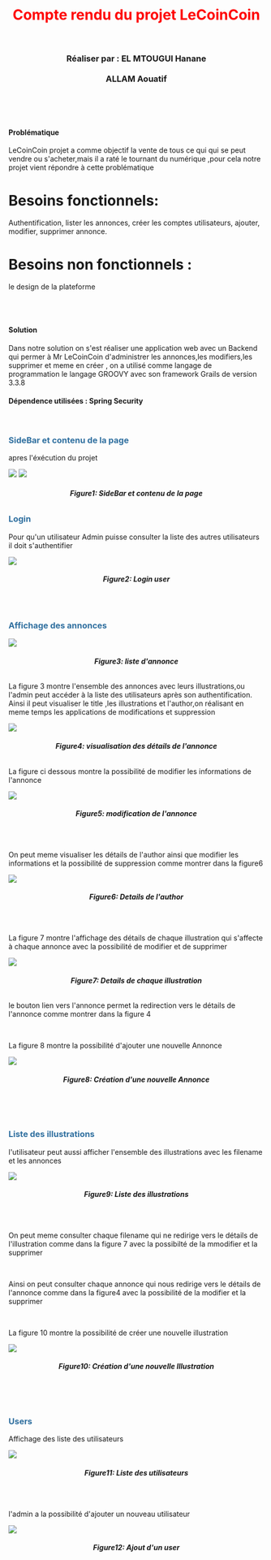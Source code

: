 <h1 style="color: red;text-align: center" >Compte rendu du projet LeCoinCoin</h1>
<br>
<h3 style="text-align: center;">Réaliser par : EL MTOUGUI Hanane <br><br>ALLAM  Aouatif</h3>
<br>
<br><br><h4>Problématique</h4>
<p>LeCoinCoin projet a comme objectif la vente de tous ce qui qui se peut vendre
ou s'acheter,mais il a raté le tournant du numérique ,pour cela notre projet vient 
répondre à cette problématique</p>
<h1>Besoins fonctionnels:</h1>
<p>Authentification, lister les annonces, créer les comptes utilisateurs, ajouter, modifier, supprimer annonce.</p>
<h1>Besoins non fonctionnels :</h1>
<p>le design de la plateforme</p>
<br>
<br>
<h4>Solution</h4>
<p>Dans notre solution on s'est réaliser une application web avec un Backend qui permer à 
Mr LeCoinCoin d'administrer les annonces,les modifiers,les supprimer et meme en créer , on a utilisé comme langage de programmation le langage GROOVY avec son framework Grails de version 3.3.8<p>
<h4>Dépendence utilisées : Spring Security</h4>

<br>
<h3 style="color: #2f6f9f">SideBar et contenu de la page</h3>
<p>apres l'éxécution du projet</p>
<img  src="grails-app/assets/images/accueil.PNG">
<img  src="grails-app/assets/images/SideBar.PNG">
<h6 style="text-align: center"><strong>Figure1: SideBar et contenu de la page</strong></h6>
<h3 style="color: #2f6f9f">Login</h3>
<p>Pour qu'un utilisateur Admin puisse consulter la liste des autres utilisateurs
il doit s'authentifier</p>
<img src="grails-app/assets/images/login.PNG">
<h6 style="text-align: center"><strong>Figure2: Login user </strong></h6>
<br>
<h3 style="color: #2f6f9f">Affichage des annonces</h3>
<img src="grails-app/assets/images/annonce.PNG">
<h6 style="text-align: center"><strong>Figure3: liste d'annonce</strong></h6>
<p>La figure 3 montre l'ensemble des annonces avec leurs illustrations,ou l'admin peut
accéder à la liste des utilisateurs après son authentification.
Ainsi il peut visualiser le title ,les illustrations et l'author,on réalisant en 
meme temps les applications de modifications et suppression</p>
<img src="grails-app/assets/images/title.PNG">
<h6 style="text-align: center"><strong>Figure4: visualisation des détails
de l'annonce</strong></h6>
<p>La figure ci dessous montre la possibilité de modifier les informations
de l'annonce </p>
<img src="grails-app/assets/images/update.PNG">
<h6 style="text-align: center"><strong>Figure5: modification de l'annonce</strong></h6>
<br>
<p>On peut meme visualiser les détails de l'author ainsi que 
modifier les informations et la possibilité de suppression
comme montrer dans la figure6</p>
<img src="grails-app/assets/images/detailsAuthor.PNG">
<h6 style="text-align: center"><strong>Figure6: Details de l'author</strong></h6>
<br>
<p>La figure 7 montre  l'affichage des détails de chaque illustration qui s'affecte à chaque
annonce avec la possibilité de modifier et de supprimer </p>
<img src="grails-app/assets/images/afficherIllustration.PNG">
<h6 style="text-align: center"><strong>Figure7: Details de chaque illustration</strong></h6>
<p>le bouton lien vers l'annonce permet la redirection vers le détails de l'annonce 
comme montrer dans la figure 4</p>
<br>
<p>La figure 8 montre la possibilité d'ajouter une nouvelle Annonce</p>
<img src="grails-app/assets/images/NvAnnonce.PNG">
<h6 style="text-align: center"><strong>Figure8: Création d'une nouvelle Annonce</strong></h6>
<br>
<br>
<h3 style="color: #2f6f9f">Liste des illustrations</h3>
<p>l'utilisateur peut aussi afficher l'ensemble des illustrations avec les filename et 
les annonces</p>
<img src="grails-app/assets/images/illustrations.PNG">
<h6 style="text-align: center"><strong>Figure9: Liste des illustrations</strong></h6>
<br>

<p>On peut meme consulter chaque filename qui ne redirige vers le détails de l'illustration
comme dans la figure 7 avec la possibilté de la mmodifier et la supprimer</p>
<br>
<p>Ainsi on peut consulter chaque annonce qui nous redirige vers le détails de l'annonce comme dans
la figure4 avec la possibilité de la modifier et la supprimer</p>

<br>
<p>La figure 10 montre la possibilité de créer une nouvelle illustration</p>
<img src="grails-app/assets/images/NvIllustration.PNG">
<h6 style="text-align: center"><strong>Figure10: Création d'une nouvelle Illustration</strong></h6>
<br>
<br>
<h3 style="color: #2f6f9f">Users</h3>
<p>Affichage des liste des utilisateurs</p>
<img src="grails-app/assets/images/users.PNG">
<h6 style="text-align: center"><strong>Figure11: Liste des utilisateurs</strong></h6>
<br>
<p>l'admin a la possibilité d'ajouter un nouveau utilisateur</p>
<img src="grails-app/assets/images/NvUser.PNG">
<h6 style="text-align: center"><strong>Figure12: Ajout d'un user</strong></h6>
